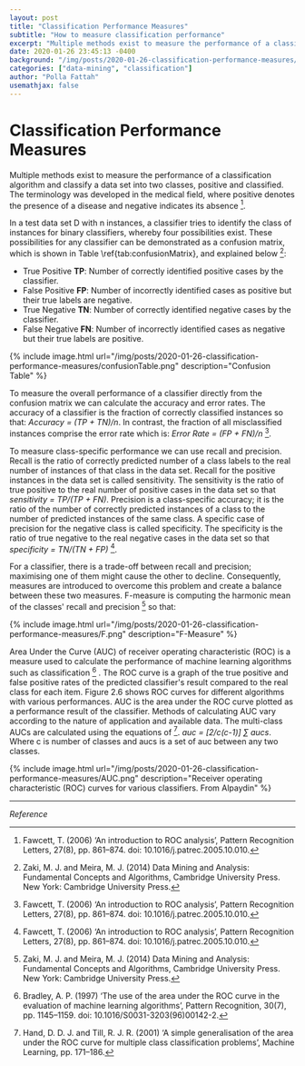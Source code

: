 ```yaml
---
layout: post
title: "Classification Performance Measures"
subtitle: "How to measure classification performance"
excerpt: "Multiple methods exist to measure the performance of a classification algorithm and classify a data set into two classes, positive and classified. "
date: 2020-01-26 23:45:13 -0400
background: "/img/posts/2020-01-26-classification-performance-measures/background.jpg"
categories: ["data-mining", "classification"]
author: "Polla Fattah"
usemathjax: false
---
```


# Classification Performance Measures

Multiple methods exist to measure the performance of a classification algorithm and classify a data set into two classes, positive and classified. The terminology was developed in the medical field, where positive denotes the presence of a disease and negative indicates its absence [^19].

In a test data set D with n instances, a classifier tries to identify the class of instances for binary classifiers, whereby four possibilities exist. These possibilities for any classifier can be demonstrated as a confusion matrix, which is shown in Table \ref{tab:confusionMatrix}, and explained below [^2]:

- True Positive **TP**: Number of correctly identified positive cases by the classifier.
- False Positive **FP**: Number of incorrectly identified cases as positive but their true labels are negative.
- True Negative **TN**: Number of correctly identified negative cases by the classifier.
- False Negative **FN**: Number of incorrectly identified cases as negative but their true labels are positive.

{% include image.html url="/img/posts/2020-01-26-classification-performance-measures/confusionTable.png" description="Confusion Table" %}

To measure the overall performance of a classifier directly from the confusion matrix we can calculate the accuracy and error rates. The accuracy of a classifier is the fraction of correctly classified instances so that: _Accuracy = (TP + TN)/n_. In contrast, the fraction of all misclassified instances comprise the
error rate which is: _Error Rate = (FP + FN)/n_ [^19].

To measure class-specific performance we can use recall and precision. Recall is the ratio of correctly predicted number of a class labels to the real number of instances of that class in the data set. Recall for the positive instances in the data set is called sensitivity. The sensitivity is the ratio of true positive to the real number of positive cases in the data set so that _sensitivity = TP/(TP + FN)_. Precision is a class-specific accuracy; it is the ratio of the number of correctly predicted instances of a class to the number of predicted instances of the same class. A specific case of precision for the negative class is called specificity. The specificity is the ratio of true negative to the real negative cases in the data set so that _specificity = TN/(TN + FP)_ [^19].

For a classifier, there is a trade-off between recall and precision; maximising one of them might cause the other to decline. Consequently, measures are introduced to overcome this problem and create a balance between these two measures. F-measure is computing the harmonic mean of the classes' recall and precision [^2] so that:

{% include image.html url="/img/posts/2020-01-26-classification-performance-measures/F.png" description="F-Measure" %}


Area Under the Curve (AUC) of receiver operating characteristic (ROC) is a measure used to calculate the performance of machine learning algorithms such as classification [^20] . The ROC curve is a graph of the true positive and false positive rates of the predicted classifier's result compared to the real class for each item. Figure 2.6 shows ROC curves for different algorithms with various performances. AUC is the area under the ROC curve plotted as a performance result of the classifier. Methods of calculating AUC vary according to the nature of application and available data. The multi-class AUCs are calculated using the equations of [^21]. _auc = \[2/c(c-1)] &#8721; aucs_. Where c is number of classes and aucs is a set of auc between any two classes.


{% include image.html url="/img/posts/2020-01-26-classification-performance-measures/AUC.png" description="Receiver operating characteristic (ROC) curves for various classifiers. From Alpaydin" %}

---

_Reference_

[^2]: Zaki, M. J. and Meira, M. J. (2014) Data Mining and Analysis: Fundamental Concepts and Algorithms, Cambridge University Press. New York: Cambridge University Press.

[^19]: Fawcett, T. (2006) ‘An introduction to ROC analysis’, Pattern Recognition Letters, 27(8), pp. 861–874. doi: 10.1016/j.patrec.2005.10.010.
[^20]: Bradley, A. P. (1997) ‘The use of the area under the ROC curve in the evaluation of machine learning algorithms’, Pattern Recognition, 30(7), pp. 1145–1159. doi: 10.1016/S0031-3203(96)00142-2.
[^21]: Hand, D. D. J. and Till, R. J. R. (2001) ‘A simple generalisation of the area under the ROC curve for multiple class classification problems’, Machine Learning, pp. 171–186.
[^22]: Alpaydin, E. (2010) Introduction to Machine Learning. London, England: The MIT Press. doi: 10.1007/s10994-009-5137-3.

